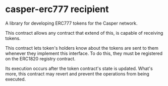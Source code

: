 # casper-erc777 recipient

A library for developing ERC777 tokens for the Casper network.

This contract allows any contract that extend of this, is capable of receiving tokens. 

This contract lets token's holders know about the tokens are sent to them whenever
they implement this interface. To do this, they must be registered on the ERC1820 registry contract.

Its execution occurs after the token contract's state is updated.
What's more, this contract may revert and prevent the operations from being executed.


